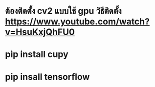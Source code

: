 # ต้องติดตั้ง cv2 แบบใช้ gpu วิธีติดตั้ง https://www.youtube.com/watch?v=HsuKxjQhFU0
# pip install cupy 
# pip insall tensorflow 
